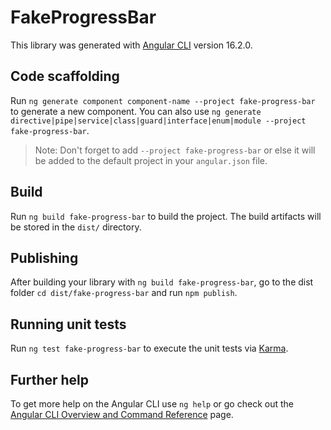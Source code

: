 # FakeProgressBar

This library was generated with [Angular CLI](https://github.com/angular/angular-cli) version 16.2.0.

## Code scaffolding

Run `ng generate component component-name --project fake-progress-bar` to generate a new component. You can also use `ng generate directive|pipe|service|class|guard|interface|enum|module --project fake-progress-bar`.
> Note: Don't forget to add `--project fake-progress-bar` or else it will be added to the default project in your `angular.json` file. 

## Build

Run `ng build fake-progress-bar` to build the project. The build artifacts will be stored in the `dist/` directory.

## Publishing

After building your library with `ng build fake-progress-bar`, go to the dist folder `cd dist/fake-progress-bar` and run `npm publish`.

## Running unit tests

Run `ng test fake-progress-bar` to execute the unit tests via [Karma](https://karma-runner.github.io).

## Further help

To get more help on the Angular CLI use `ng help` or go check out the [Angular CLI Overview and Command Reference](https://angular.io/cli) page.
